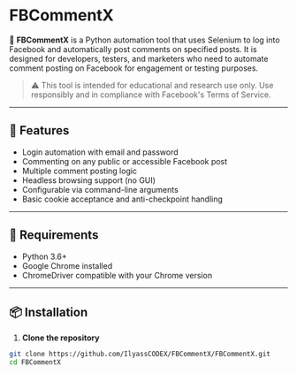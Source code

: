 # FBCommentX

🚀 **FBCommentX** is a Python automation tool that uses Selenium to log into Facebook and automatically post comments on specified posts. It is designed for developers, testers, and marketers who need to automate comment posting on Facebook for engagement or testing purposes.

> ⚠️ This tool is intended for educational and research use only. Use responsibly and in compliance with Facebook's Terms of Service.

---

## 📌 Features

- Login automation with email and password
- Commenting on any public or accessible Facebook post
- Multiple comment posting logic
- Headless browsing support (no GUI)
- Configurable via command-line arguments
- Basic cookie acceptance and anti-checkpoint handling

---

## 🔧 Requirements

- Python 3.6+
- Google Chrome installed
- ChromeDriver compatible with your Chrome version

---

## 📦 Installation

1. **Clone the repository**
```bash
git clone https://github.com/IlyassCODEX/FBCommentX/FBCommentX.git
cd FBCommentX
```
